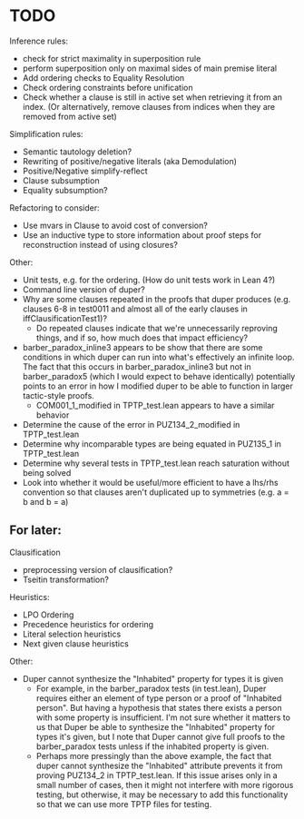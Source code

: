 # TODO

Inference rules:
- check for strict maximality in superposition rule
- perform superposition only on maximal sides of main premise literal
- Add ordering checks to Equality Resolution
- Check ordering constraints before unification
- Check whether a clause is still in active set when retrieving it from an index. (Or alternatively, remove clauses from indices when they are removed from active set)

Simplification rules:
- Semantic tautology deletion?
- Rewriting of positive/negative literals (aka Demodulation)
- Positive/Negative simplify-reflect
- Clause subsumption
- Equality subsumption?

Refactoring to consider:
- Use mvars in Clause to avoid cost of conversion?
- Use an inductive type to store information about proof steps for reconstruction instead of using closures?

Other:
- Unit tests, e.g. for the ordering. (How do unit tests work in Lean 4?)
- Command line version of duper?
- Why are some clauses repeated in the proofs that duper produces (e.g. clauses 6-8 in test0011 and almost all of the early clauses in iffClausificationTest1)?
    - Do repeated clauses indicate that we're unnecessarily reproving things, and if so, how much does that impact efficiency?
- barber_paradox_inline3 appears to be show that there are some conditions in which duper can run into what's effectively an infinite loop. The fact that this
  occurs in barber_paradox_inline3 but not in barber_paradox5 (which I would expect to behave identically) potentially points to an error in how I modified duper
  to be able to function in larger tactic-style proofs.
    - COM001_1_modified in TPTP_test.lean appears to have a similar behavior
- Determine the cause of the error in PUZ134_2_modified in TPTP_test.lean
- Determine why incomparable types are being equated in PUZ135_1 in TPTP_test.lean
- Determine why several tests in TPTP_test.lean reach saturation without being solved
- Look into whether it would be useful/more efficient to have a lhs/rhs convention so that clauses aren't duplicated up to symmetries (e.g. a = b and b = a)

## For later:

Clausification
- preprocessing version of clausification?
- Tseitin transformation?

Heuristics:
- LPO Ordering
- Precedence heuristics for ordering
- Literal selection heuristics
- Next given clause heuristics

Other:
- Duper cannot synthesize the "Inhabited" property for types it is given 
    - For example, in the barber_paradox tests (in test.lean), Duper requires either an element of type person or a proof of "Inhabited person". But having a
      hypothesis that states there exists a person with some property is insufficient. I'm not sure whether it matters to us that Duper be able to synthesize
      the "Inhabited" property for types it's given, but I note that Duper cannot give full proofs to the barber_paradox tests unless if the inhabited property
      is given.
    - Perhaps more pressingly than the above example, the fact that duper cannot synthesize the "Inhabited" attribute prevents it from proving PUZ134_2 in TPTP_test.lean.
      If this issue arises only in a small number of cases, then it might not interfere with more rigorous testing, but otherwise, it may be necessary to add this
      functionality so that we can use more TPTP files for testing.
